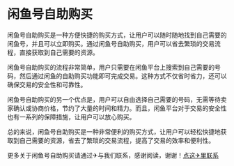 # 闲鱼号自助购买

闲鱼号自助购买是一种方便快捷的购买方式，让用户可以随时随地找到自己需要的闲鱼号，并且可以立即购买。通过闲鱼号自助购买，用户可以省去繁琐的交易流程，直接获取到自己需要的资源。

闲鱼号自助购买的流程非常简单，用户只需要在闲鱼平台上搜索到自己需要的号码，然后通过闲鱼的自助购买功能即可完成交易。这种方式不仅省时省力，还可以确保交易的安全性和可靠性。

闲鱼号自助购买的另一个优点是，用户可以自由选择自己需要的号码，无需等待卖家确认或协商价格，节约了大量的时间和精力。而且，闲鱼平台对于交易的安全性也有一系列的保障措施，让用户可以放心购买。

总的来说，闲鱼号自助购买是一种非常便利的购买方式，让用户可以轻松快捷地获取到自己需要的资源，省去了繁琐的交易流程，提高了交易的效率和便利性。

更多关于闲鱼号自助购买请通过✈与我们联系，感谢阅读，谢谢！[点这✈里联系](https://ss.k02.cc)